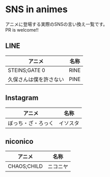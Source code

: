# SNS in animes
アニメに登場する実際のSNSの言い換え一覧です。    
PR is welcome!!

## LINE
|アニメ|名称|
|---|---|
|STEINS;GATE 0|RINE|
|久保さんは僕を許さない|PINE|

## Instagram
|アニメ|名称|
|---|---|
|ぼっち・ざ・ろっく|イソスタ|

## niconico
|アニメ|名称|
|---|---|
|CHAOS;CHILD|ニコニヤ|
